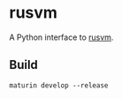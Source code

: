 # rusvm
A Python interface to [rusvm](https://github.com/wotzlaff/rusvm).

## Build
```
maturin develop --release
```